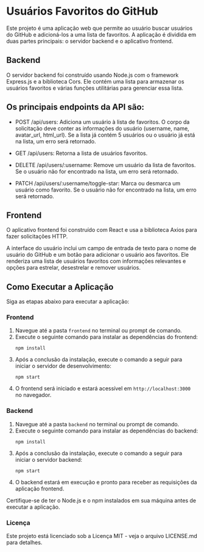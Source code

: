 # Usuários Favoritos do GitHub

Este projeto é uma aplicação web que permite ao usuário buscar usuários do GitHub e adicioná-los a uma lista de favoritos. A aplicação é dividida em duas partes principais: o servidor backend e o aplicativo frontend.

## Backend

O servidor backend foi construído usando Node.js com o framework Express.js e a biblioteca Cors. Ele contém uma lista para armazenar os usuários favoritos e várias funções utilitárias para gerenciar essa lista.

## Os principais endpoints da API são:

- POST /api/users: Adiciona um usuário à lista de favoritos. O corpo da solicitação deve conter as informações do usuário (username, name, avatar_url, html_url). Se a lista já contém 5 usuários ou o usuário já está na lista, um erro será retornado.

- GET /api/users: Retorna a lista de usuários favoritos.

- DELETE /api/users/:username: Remove um usuário da lista de favoritos. Se o usuário não for encontrado na lista, um erro será retornado.

- PATCH /api/users/:username/toggle-star: Marca ou desmarca um usuário como favorito. Se o usuário não for encontrado na lista, um erro será retornado.

## Frontend
O aplicativo frontend foi construído com React e usa a biblioteca Axios para fazer solicitações HTTP.

A interface do usuário inclui um campo de entrada de texto para o nome de usuário do GitHub e um botão para adicionar o usuário aos favoritos. Ele renderiza uma lista de usuários favoritos com informações relevantes e opções para estrelar, desestrelar e remover usuários.

## Como Executar a Aplicação

Siga as etapas abaixo para executar a aplicação:

### Frontend

1. Navegue até a pasta `frontend` no terminal ou prompt de comando.
2. Execute o seguinte comando para instalar as dependências do frontend:
   ```
   npm install
   ```
3. Após a conclusão da instalação, execute o comando a seguir para iniciar o servidor de desenvolvimento:
   ```
   npm start
   ```
4. O frontend será iniciado e estará acessível em `http://localhost:3000` no navegador.

### Backend

1. Navegue até a pasta `backend` no terminal ou prompt de comando.
2. Execute o seguinte comando para instalar as dependências do backend:
   ```
   npm install
   ```
3. Após a conclusão da instalação, execute o comando a seguir para iniciar o servidor backend:
   ```
   npm start
   ```
4. O backend estará em execução e pronto para receber as requisições da aplicação frontend.

Certifique-se de ter o Node.js e o npm instalados em sua máquina antes de executar a aplicação.

### Licença

Este projeto está licenciado sob a Licença MIT - veja o arquivo LICENSE.md para detalhes.
